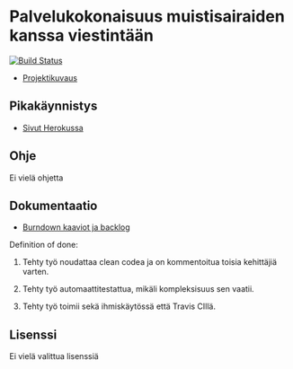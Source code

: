 
# Palvelukokonaisuus muistisairaiden kanssa viestintään
[![Build Status](https://travis-ci.org/Muisti/muisti.svg?branch=master)](https://travis-ci.org/Muisti/muisti)

- [Projektikuvaus](https://ohtuprojekti.jamo.fi/topic_descriptions/132)

## Pikakäynnistys

- [Sivut Herokussa](https://cryptic-earth-81085.herokuapp.com/)

## Ohje

Ei vielä ohjetta

## Dokumentaatio

- [Burndown kaaviot ja backlog](https://docs.google.com/spreadsheets/d/1NisT05P_gyy_HbcJHzDIGEkS4Vf98-G_iQiY2LTDpFw/edit?usp=sharing)

Definition of done:

1. Tehty työ noudattaa clean codea ja on kommentoitua toisia kehittäjiä varten.
 
2. Tehty työ automaattitestattua, mikäli kompleksisuus sen vaatii.

3. Tehty työ toimii sekä ihmiskäytössä että Travis CIllä.

## Lisenssi

Ei vielä valittua lisenssiä

